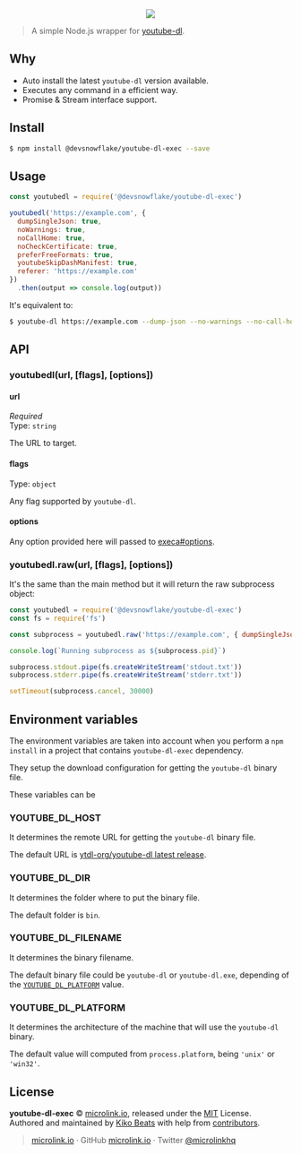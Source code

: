 <div align="center">
  <img src="https://cdn.microlink.io/logo/banner.png"">
</div>

> A simple Node.js wrapper for [youtube-dl](https://github.com/ytdl-org/youtube-dl).

## Why

- Auto install the latest `youtube-dl` version available.
- Executes any command in a efficient way.
- Promise & Stream interface support.

## Install

```bash
$ npm install @devsnowflake/youtube-dl-exec --save
```

## Usage

```js
const youtubedl = require('@devsnowflake/youtube-dl-exec')

youtubedl('https://example.com', {
  dumpSingleJson: true,
  noWarnings: true,
  noCallHome: true,
  noCheckCertificate: true,
  preferFreeFormats: true,
  youtubeSkipDashManifest: true,
  referer: 'https://example.com'
})
  .then(output => console.log(output))
```

It's equivalent to:

```bash
$ youtube-dl https://example.com --dump-json --no-warnings --no-call-home --no-check-certificate --prefer-free-formats --youtube-skip-dash-manifest --referer=https://example.com
```

## API

### youtubedl(url, [flags], [options])

#### url

*Required*<br>
Type: `string`

The URL to target.

#### flags

Type: `object`

Any flag supported by `youtube-dl`.

#### options

Any option provided here will passed to [execa#options](https://github.com/sindresorhus/execa#options).

### youtubedl.raw(url, [flags], [options])

It's the same than the main method but it will return the raw subprocess object:

```js
const youtubedl = require('@devsnowflake/youtube-dl-exec')
const fs = require('fs')

const subprocess = youtubedl.raw('https://example.com', { dumpSingleJson: true })

console.log(`Running subprocess as ${subprocess.pid}`)

subprocess.stdout.pipe(fs.createWriteStream('stdout.txt'))
subprocess.stderr.pipe(fs.createWriteStream('stderr.txt'))

setTimeout(subprocess.cancel, 30000)
```

## Environment variables

The environment variables are taken into account when you perform a `npm install` in a project that contains `youtube-dl-exec` dependency.

They setup the download configuration for getting the `youtube-dl` binary file.

These variables can be

### YOUTUBE_DL_HOST

It determines the remote URL for getting the `youtube-dl` binary file.

The default URL is [ytdl-org/youtube-dl latest release](https://github.com/ytdl-org/youtube-dl/releases/latest).

### YOUTUBE_DL_DIR

It determines the folder where to put the binary file.

The default folder is `bin`.

### YOUTUBE_DL_FILENAME

It determines the binary filename.

The default binary file could be `youtube-dl` or `youtube-dl.exe`, depending of the [`YOUTUBE_DL_PLATFORM`](#youtube_dl_platform) value.

### YOUTUBE_DL_PLATFORM

It determines the architecture of the machine that will use the `youtube-dl` binary.

The default value will computed from `process.platform`, being `'unix'` or `'win32'`.

## License

**youtube-dl-exec** © [microlink.io](https://microlink.io), released under the [MIT](https://github.com/microlinkhq/youtube-dl-exec/blob/master/LICENSE.md) License.<br>
Authored and maintained by [Kiko Beats](https://kikobeats.com) with help from [contributors](https://github.com/microlinkhq/youtube-dl-exec/contributors).

> [microlink.io](https://microlink.io) · GitHub [microlink.io](https://github.com/microlinkhq) · Twitter [@microlinkhq](https://twitter.com/microlinkhq)
